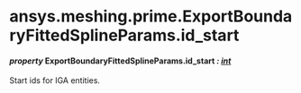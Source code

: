 # ansys.meshing.prime.ExportBoundaryFittedSplineParams.id_start

#### *property* ExportBoundaryFittedSplineParams.id_start *: [int](https://docs.python.org/3.11/library/functions.html#int)*

Start ids for IGA entities.

<!-- !! processed by numpydoc !! -->
